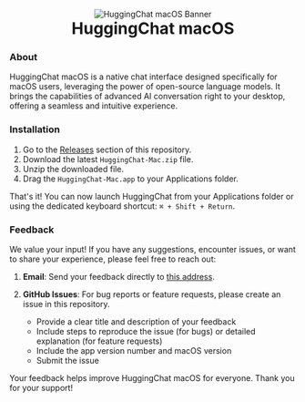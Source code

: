 <p align="center" style="margin-bottom: 0;">
  <img src="assets/banner.png" alt="HuggingChat macOS Banner">
</p>
<h1 align="center" style="margin-top: 0;">HuggingChat macOS</h1>

### About
HuggingChat macOS is a native chat interface designed specifically for macOS users, leveraging the power of open-source language models. It brings the capabilities of advanced AI conversation right to your desktop, offering a seamless and intuitive experience.

### Installation

1. Go to the [Releases](https://github.com/huggingface/chat-macOS/releases) section of this repository.
2. Download the latest `HuggingChat-Mac.zip` file.
3. Unzip the downloaded file.
4. Drag the `HuggingChat-Mac.app` to your Applications folder.

That's it! You can now launch HuggingChat from your Applications folder or using the dedicated keyboard shortcut: `⌘ + Shift + Return`.

### Feedback

We value your input! If you have any suggestions, encounter issues, or want to share your experience, please feel free to reach out:

1. **Email**: Send your feedback directly to [this address](mailto:cyril.zakka@huggingface.co).

2. **GitHub Issues**: For bug reports or feature requests, please create an issue in this repository. 
    - Provide a clear title and description of your feedback
   - Include steps to reproduce the issue (for bugs) or detailed explanation (for feature requests)
   - Include the app version number and macOS version
   - Submit the issue

Your feedback helps improve HuggingChat macOS for everyone. Thank you for your support!
